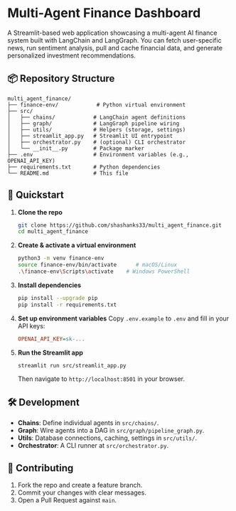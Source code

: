 # Multi-Agent Finance Dashboard

A Streamlit-based web application showcasing a multi-agent AI finance system built with LangChain and LangGraph. You can fetch user-specific news, run sentiment analysis, pull and cache financial data, and generate personalized investment recommendations.

## 📦 Repository Structure

```
multi_agent_finance/
├── finance-env/            # Python virtual environment
├── src/
│   ├── chains/            # LangChain agent definitions
│   ├── graph/             # LangGraph pipeline wiring
│   ├── utils/             # Helpers (storage, settings)
│   ├── streamlit_app.py   # Streamlit UI entrypoint
│   ├── orchestrator.py    # (optional) CLI orchestrator
│   └── __init__.py        # Package marker
├── .env                   # Environment variables (e.g., OPENAI_API_KEY)
├── requirements.txt       # Python dependencies
└── README.md              # This file
```

## 🚀 Quickstart

1. **Clone the repo**

   ```bash
   git clone https://github.com/shashanks33/multi_agent_finance.git
   cd multi_agent_finance
   ```

2. **Create & activate a virtual environment**

   ```bash
   python3 -m venv finance-env
   source finance-env/bin/activate      # macOS/Linux
   .\finance-env\Scripts\activate    # Windows PowerShell
   ```

3. **Install dependencies**

   ```bash
   pip install --upgrade pip
   pip install -r requirements.txt
   ```

4. **Set up environment variables**
   Copy `.env.example` to `.env` and fill in your API keys:

   ```ini
   OPENAI_API_KEY=sk-...
   ```

5. **Run the Streamlit app**

   ```bash
   streamlit run src/streamlit_app.py
   ```

   Then navigate to `http://localhost:8501` in your browser.

## 🛠 Development

* **Chains**: Define individual agents in `src/chains/`.
* **Graph**: Wire agents into a DAG in `src/graph/pipeline_graph.py`.
* **Utils**: Database connections, caching, settings in `src/utils/`.
* **Orchestrator**: A CLI runner at `src/orchestrator.py`.

## 📄 Contributing

1. Fork the repo and create a feature branch.
2. Commit your changes with clear messages.
3. Open a Pull Request against `main`.